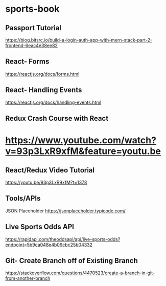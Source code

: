 # sports-book

## Passport Tutorial
https://blog.bitsrc.io/build-a-login-auth-app-with-mern-stack-part-2-frontend-6eac4e38ee82

## React- Forms
https://reactjs.org/docs/forms.html
## React- Handling Events
https://reactjs.org/docs/handling-events.html

## Redux Crash Course with React
https://www.youtube.com/watch?v=93p3LxR9xfM&feature=youtu.be
=======
## React/Redux Video Tutorial
https://youtu.be/93p3LxR9xfM?t=1378 


## Tools/APIs
JSON Placeholder
https://jsonplaceholder.typicode.com/


## Live Sports Odds API
https://rapidapi.com/theoddsapi/api/live-sports-odds?endpoint=5b9ca048e4b09cbc25b04332



## Git- Create Branch off of Existing Branch
https://stackoverflow.com/questions/4470523/create-a-branch-in-git-from-another-branch